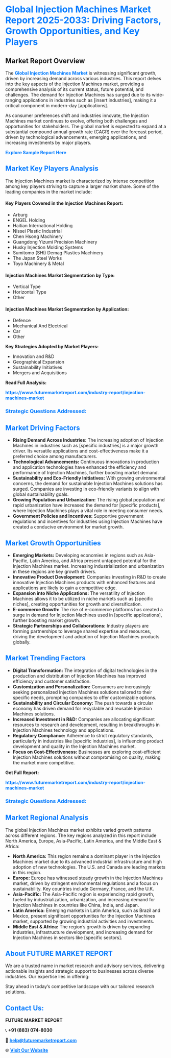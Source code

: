 <h1 style="color: #007BFF;">Global Injection Machines Market Report 2025-2033: Driving Factors, Growth Opportunities, and Key Players</h1>

<section id="overview">
<h2>Market Report Overview</h2>
<p>The <a href="https://www.futuremarketreport.com/industry-report/injection-machines-market" style="color: #007BFF; text-decoration: none;"><strong>Global Injection Machines Market</strong></a> is witnessing significant growth, driven by increasing demand across various industries. This report delves into the key aspects of the Injection Machines market, providing a comprehensive analysis of its current status, future potential, and challenges. The demand for Injection Machines has surged due to its wide-ranging applications in industries such as [insert industries], making it a critical component in modern-day [applications].</p>
<p>As consumer preferences shift and industries innovate, the Injection Machines market continues to evolve, offering both challenges and opportunities for stakeholders. The global market is expected to expand at a substantial compound annual growth rate (CAGR) over the forecast period, driven by technological advancements, emerging applications, and increasing investments by major players.</p>
</section>

<section id="overview">
<p><a href="https://www.futuremarketreport.com/request-sample/reportId=105828" style="color: #007BFF; text-decoration: none;"><strong>Explore Sample Report Here</strong></a></p>
</section>

<section id="key-players">
<h2 style="color: #007BFF;">Market Key Players Analysis</h2>
<p>The Injection Machines market is characterized by intense competition among key players striving to capture a larger market share. Some of the leading companies in the market include:</p>
<h4>Key Players Covered in the Injection Machines Report:</h4>
<ul><li>Arburg</li><li>ENGEL Holding</li><li>Haitian International Holding</li><li>Nissei Plastic Industrial</li><li>Chen Hsong Machinery</li><li>Guangdong Yizumi Precision Machinery</li><li>Husky Injection Molding Systems</li><li>Sumitomo (SHI) Demag Plastics Machinery</li><li>The Japan Steel Works</li><li>Toyo Machinery &amp; Metal</li></ul>
<h4>Injection Machines Market Segmentation by Type:</h4>
<ul><li>Vertical Type</li><li>Horizontal Type</li><li>Other</li></ul>

<h4>Injection Machines Market Segmentation by Application:</h4>
<ul><li>Defence</li><li>Mechanical And Electrical</li><li>Car</li><li>Other</li></ul>
<p><strong>Key Strategies Adopted by Market Players:</strong></p>
<ul>
<li>Innovation and R&D</li>
<li>Geographical Expansion</li>
<li>Sustainability Initiatives</li>
<li>Mergers and Acquisitions</li>
</ul>
</section>

<section>
<p><strong>Read Full Analysis: </strong></p><a href="https://www.futuremarketreport.com/industry-report/injection-machines-market" style="color: #007BFF; text-decoration: none;"><strong>https://www.futuremarketreport.com/industry-report/injection-machines-market</strong></a>
<h3 style="color: #007BFF;">Strategic Questions Addressed:</h3>
</section>

<section id="driving-factors">
<h2 style="color: #007BFF;">Market Driving Factors</h2>
<ul>
<li><strong>Rising Demand Across Industries:</strong> The increasing adoption of Injection Machines in industries such as [specific industries] is a major growth driver. Its versatile applications and cost-effectiveness make it a preferred choice among manufacturers.</li>
<li><strong>Technological Advancements:</strong> Continuous innovations in production and application technologies have enhanced the efficiency and performance of Injection Machines, further boosting market demand.</li>
<li><strong>Sustainability and Eco-Friendly Initiatives:</strong> With growing environmental concerns, the demand for sustainable Injection Machines solutions has surged. Companies are investing in eco-friendly variants to align with global sustainability goals.</li>
<li><strong>Growing Population and Urbanization:</strong> The rising global population and rapid urbanization have increased the demand for [specific products], where Injection Machines plays a vital role in meeting consumer needs.</li>
<li><strong>Government Policies and Incentives:</strong> Supportive government regulations and incentives for industries using Injection Machines have created a conducive environment for market growth.</li>
</ul>
</section>

<section id="growth-opportunities">
<h2 style="color: #007BFF;">Market Growth Opportunities</h2>
<ul>
<li><strong>Emerging Markets:</strong> Developing economies in regions such as Asia-Pacific, Latin America, and Africa present untapped potential for the Injection Machines market. Increasing industrialization and urbanization in these regions are key growth drivers.</li>
<li><strong>Innovative Product Development:</strong> Companies investing in R&D to create innovative Injection Machines products with enhanced features and applications are likely to gain a competitive edge.</li>
<li><strong>Expansion into Niche Applications:</strong> The versatility of Injection Machines allows it to be utilized in niche markets such as [specific niches], creating opportunities for growth and diversification.</li>
<li><strong>E-commerce Growth:</strong> The rise of e-commerce platforms has created a surge in demand for Injection Machines used in [specific applications], further boosting market growth.</li>
<li><strong>Strategic Partnerships and Collaborations:</strong> Industry players are forming partnerships to leverage shared expertise and resources, driving the development and adoption of Injection Machines products globally.</li>
</ul>
</section>

<section id="trending-factors">
<h2 style="color: #007BFF;">Market Trending Factors</h2>
<ul>
<li><strong>Digital Transformation:</strong> The integration of digital technologies in the production and distribution of Injection Machines has improved efficiency and customer satisfaction.</li>
<li><strong>Customization and Personalization:</strong> Consumers are increasingly seeking personalized Injection Machines solutions tailored to their specific needs, prompting companies to offer customizable options.</li>
<li><strong>Sustainability and Circular Economy:</strong> The push towards a circular economy has driven demand for recyclable and reusable Injection Machines solutions.</li>
<li><strong>Increased Investment in R&D:</strong> Companies are allocating significant resources to research and development, resulting in breakthroughs in Injection Machines technology and applications.</li>
<li><strong>Regulatory Compliance:</strong> Adherence to strict regulatory standards, particularly in industries like [specific industries], is influencing product development and quality in the Injection Machines market.</li>
<li><strong>Focus on Cost-Effectiveness:</strong> Businesses are exploring cost-efficient Injection Machines solutions without compromising on quality, making the market more competitive.</li>
</ul>
</section>

<section>
<p><strong>Get Full Report: </strong></p><a href="https://www.futuremarketreport.com/industry-report/injection-machines-market" style="color: #007BFF; text-decoration: none;"><strong>https://www.futuremarketreport.com/industry-report/injection-machines-market</strong></a>
<h3 style="color: #007BFF;">Strategic Questions Addressed:</h3>
</section>


<section id="regional-analysis">
<h2 style="color: #007BFF;">Market Regional Analysis</h2>
<p>The global Injection Machines market exhibits varied growth patterns across different regions. The key regions analyzed in this report include North America, Europe, Asia-Pacific, Latin America, and the Middle East & Africa:</p>
<ul>
<li><strong>North America:</strong> This region remains a dominant player in the Injection Machines market due to its advanced industrial infrastructure and high adoption of new technologies. The U.S. and Canada are leading markets in this region.</li>
<li><strong>Europe:</strong> Europe has witnessed steady growth in the Injection Machines market, driven by stringent environmental regulations and a focus on sustainability. Key countries include Germany, France, and the U.K.</li>
<li><strong>Asia-Pacific:</strong> The Asia-Pacific region is experiencing rapid growth, fueled by industrialization, urbanization, and increasing demand for Injection Machines in countries like China, India, and Japan.</li>
<li><strong>Latin America:</strong> Emerging markets in Latin America, such as Brazil and Mexico, present significant opportunities for the Injection Machines market, supported by growing industrial activities and investments.</li>
<li><strong>Middle East & Africa:</strong> The region’s growth is driven by expanding industries, infrastructure development, and increasing demand for Injection Machines in sectors like [specific sectors].</li>
</ul>
</section>

<footer>
<h2 style="color: #007BFF;">About FUTURE MARKET REPORT</h2>
<p>We are a trusted name in market research and advisory services, delivering actionable insights and strategic support to businesses across diverse industries. Our expertise lies in offering:</p>

<p>Stay ahead in today’s competitive landscape with our tailored research solutions.</p>

<h2 style="color: #007BFF;">Contact Us:</h2>
<p><strong>FUTURE MARKET REPORT</strong></p>
<p>📞 <strong>+91 (883) 074-8030</strong></p>
<p>📧 <strong><a href="mailto:help@futuremarketreport.com" style="color: #007BFF;">help@futuremarketreport.com</a></strong></p>
<p>🌐 <strong><a href="https://www.futuremarketreport.com/" style="color: #007BFF;">Visit Our Website</a></strong></p>
</footer>